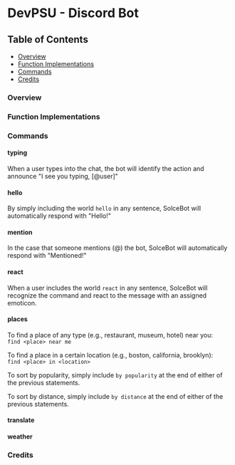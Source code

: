 # DevPSU - Discord Bot

## Table of Contents
* [Overview](https://github.com/nic-che/dev_chatbot#overview)
* [Function Implementations](https://github.com/nic-che/dev_chatbot#function-implementations)
* [Commands](https://github.com/nic-che/dev_chatbot#commands)
* [Credits](https://github.com/nic-che/dev_chatbot#credits)

### Overview

### Function Implementations

### Commands

#### typing
When a user types into the chat, the bot will identify the action and announce "I see you typing, [@user]"

#### hello
By simply including the world `hello` in any sentence, SolceBot will automatically respond with "Hello!"

#### mention
In the case that someone mentions (@) the bot, SolceBot will automatically respond with "Mentioned!"

#### react
When a user includes the world `react` in any sentence, SolceBot will recognize the command and react to the message with an assigned emoticon.

#### places
To find a place of any type (e.g., restaurant, museum, hotel) near you:\
`find <place> near me`

To find a place in a certain location (e.g., boston, california, brooklyn):\
`find <place> in <location>`

To sort by popularity, simply include `by popularity` at the end of either of the previous statements.

To sort by distance, simply include `by distance` at the end of either of the previous statements.

#### translate


#### weather



### Credits